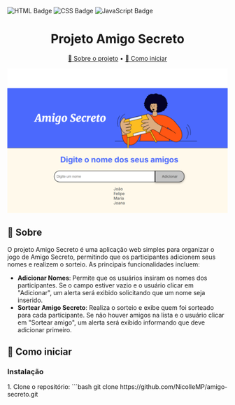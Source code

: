 ![HTML Badge](https://img.shields.io/badge/Html-000?style=for-the-badge&logo=html)
![CSS Badge](https://img.shields.io/badge/Css-000?style=for-the-badge&logo=css)
![JavaScript Badge](https://img.shields.io/badge/Javascript-000?style=for-the-badge&logo=javascript)

<h1 align="center" style="font-weight: bold;">Projeto Amigo Secreto</h1>

<p align="center">
 <a href="#about">📌 Sobre o projeto</a> • 
 <a href="#started">🚀 Como iniciar</a>
</p>

<p align="center">
    <img src="./assets/telaHome.png" alt="Imagem da Home do Projeto">
</p>

<h2 id="about">📌 Sobre</h2>
O projeto Amigo Secreto é uma aplicação web simples para organizar o jogo de Amigo Secreto, permitindo que os participantes adicionem seus nomes e realizem o sorteio. As principais funcionalidades incluem:

- **Adicionar Nomes**: Permite que os usuários insiram os nomes dos participantes. Se o campo estiver vazio e o usuário clicar em "Adicionar", um alerta será exibido solicitando que um nome seja inserido.
- **Sortear Amigo Secreto**: Realiza o sorteio e exibe quem foi sorteado para cada participante. Se não houver amigos na lista e o usuário clicar em "Sortear amigo", um alerta será exibido informando que deve adicionar primeiro.

<h2 id="started">🚀 Como iniciar</h2>

<h3>Instalação</h3>
1. Clone o repositório:
   ```bash
   git clone https://github.com/NicolleMP/amigo-secreto.git
